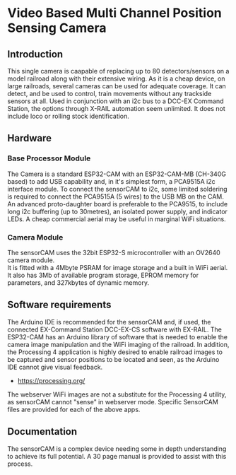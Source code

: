 # Video Based Multi Channel Position Sensing Camera
## Introduction
This single camera is caapable of replacing up to 80 detectors/sensors on a model railroad along with their extensive wiring.
As it is a cheap device, on large railroads, several cameras can be used for adequate coverage. 
It can detect, and be used to control, train movements without any trackside sensors at all.
Used in conjunction with an i2c bus to a DCC-EX Command Station, the options through X-RAIL automation seem unlimited.
It does not include loco or rolling stock identification.

## Hardware
### Base Processor Module
The Camera is a standard ESP32-CAM with an ESP32-CAM-MB (CH-340G based) to add USB capability and, in it's simplest form, a PCA9515A i2c interface module.
To connect the sensorCAM to i2c, some limited soldering is required to connect the PCA9515A (5 wires) to the USB MB on the CAM.
An advanced proto-daughter board is preferable to the PCA9515, to include long i2c buffering (up to 30metres), an isolated power supply, and indicator LEDs.
A cheap commercial aerial may be useful in marginal WiFi situations.

### Camera Module
The sensorCAM uses the 32bit ESP32-S microcontroller with an OV2640 camera module.  
It is fitted with a 4Mbyte PSRAM for image storage and a built in WiFi aerial.
It also has 3Mb of available program storage, EPROM memory for parameters, and 327kbytes of dynamic memory. 

## Software requirements
The Arduino IDE is recommended for the sensorCAM and, if used, the connected EX-Command Station DCC-EX-CS software with EX-RAIL.
The ESP32-CAM has an Arduino library of software that is needed to enable the camera image manipulation and the WiFi imaging of the railroad.
In addition, the Processing 4 application is highly desired to enable railroad images to be captured and sensor positions to be located and seen, as the Arduino IDE cannot give visual feedback.
* https://processing.org/

The webserver WiFi images are not a substitute for the Processing 4 utility, as sensorCAM cannot "sense" in webserver mode.
Specific SensorCAM files are provided for each of the above apps.

## Documentation
The sensorCAM is a complex device needing some in depth understanding to achieve its full potential.
A 30 page manual is provided to assist with this process.



  